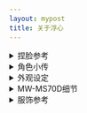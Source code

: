 ```yaml
---
layout: mypost
title: 关于浮心
---
```


<details><summary>捏脸参考</summary>
<img src="/characters/nielian.png" alt="捏脸参考">
</details>

<details> <summary>角色小传</summary>
<p><b>设定</b>：缺乏睡眠的少女，通过随身听里的奇异音乐让自己保持精神，对边缘科学（或常人所说的伪科学）很感兴趣，除此之外的话题一概不关心。</p>
<br>
<p><b>爱好</b>：未解之谜、边缘科学</p>  
<br>
<p><b>专长</b>：资料搜集、单片机设计</p>  
<br>   
<p><b>代表物</b>：经特殊技术改造的索尼MW-MS70D随身听，其中播放的音乐似乎有助于集中注意力。 <small> ← 这同时也是角色的设计原型</small></p> 
</details>

<details> <summary>外观设定</summary>
<img src="/characters/dixin-1.png" alt="外观设定">
</details>


<details> <summary>MW-MS70D细节</summary>
<img src="/characters/nwms70d-1.jpg" alt="MW-MS70D">
<img src="/characters/nwms70d-2.jpg" alt="MW-MS70D">
<img src="/characters/nwms70d-3.jpg" alt="MW-MS70D">
<img src="/characters/nwms70d-4.jpg" alt="MW-MS70D">
<img src="/characters/nwms70d-5.jpg" alt="MW-MS70D">
<img src="/characters/nwms70d-6.jpg" alt="MW-MS70D">
</details>

<details> <summary>服饰参考</summary>
 <p><blockquote>希望服设中能融入MW-MS70D元素</blockquote> </p>
 <br>
 <p><blockquote>↓剪裁参考此图，下身修改为短裤</blockquote> </p>
<img src="/characters/cloth-1.jpg" alt="服设参考">
</details>
